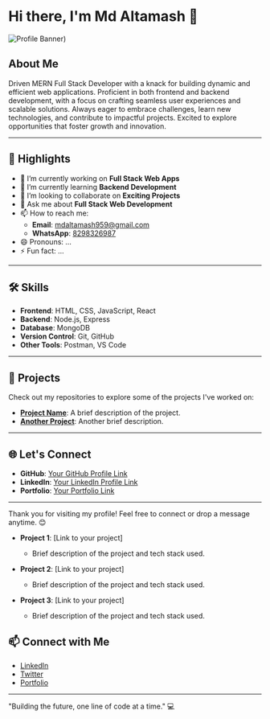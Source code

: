 # Hi there, I'm Md Altamash 👋

![Profile Banner](https://www.springboard.com/blog/wp-content/uploads/2022/06/coding-.png)) <!-- Add a banner -->
## About Me  
Driven MERN Full Stack Developer with a knack for building dynamic and efficient web applications. Proficient in both frontend and backend development, with a focus on crafting seamless user experiences and scalable solutions. Always eager to embrace challenges, learn new technologies, and contribute to impactful projects. Excited to explore opportunities that foster growth and innovation.

---

## 🌟 Highlights  
- 🔭 I’m currently working on **Full Stack Web Apps**  
- 🌱 I’m currently learning **Backend Development**  
- 👯 I’m looking to collaborate on **Exciting Projects**  
- 💬 Ask me about **Full Stack Web Development**  
- 📫 How to reach me:  
  - **Email**: [mdaltamash959@gmail.com](mailto:mdaltamash959@gmail.com)  
  - **WhatsApp**: [8298326987](https://wa.me/918298326987)  
- 😄 Pronouns: ...  
- ⚡ Fun fact: ...  

---

## 🛠 Skills  
- **Frontend**: HTML, CSS, JavaScript, React  
- **Backend**: Node.js, Express  
- **Database**: MongoDB  
- **Version Control**: Git, GitHub  
- **Other Tools**: Postman, VS Code  

---

## 📂 Projects  
Check out my repositories to explore some of the projects I've worked on:  
- [**Project Name**](#): A brief description of the project.  
- [**Another Project**](#): Another brief description.

---

## 🌐 Let's Connect  
- **GitHub**: [Your GitHub Profile Link](#)  
- **LinkedIn**: [Your LinkedIn Profile Link](#)  
- **Portfolio**: [Your Portfolio Link](#)  

---

Thank you for visiting my profile! Feel free to connect or drop a message anytime. 😊  


- **Project 1**: [Link to your project]
  - Brief description of the project and tech stack used.
  
- **Project 2**: [Link to your project]
  - Brief description of the project and tech stack used.

- **Project 3**: [Link to your project]
  - Brief description of the project and tech stack used.

## 📫 Connect with Me

- [LinkedIn](https://www.linkedin.com/in/md-altamash-b26947238/)  
- [Twitter](https://twitter.com)  
- [Portfolio](https://yourportfolio.com)

---

"Building the future, one line of code at a time." 💻
